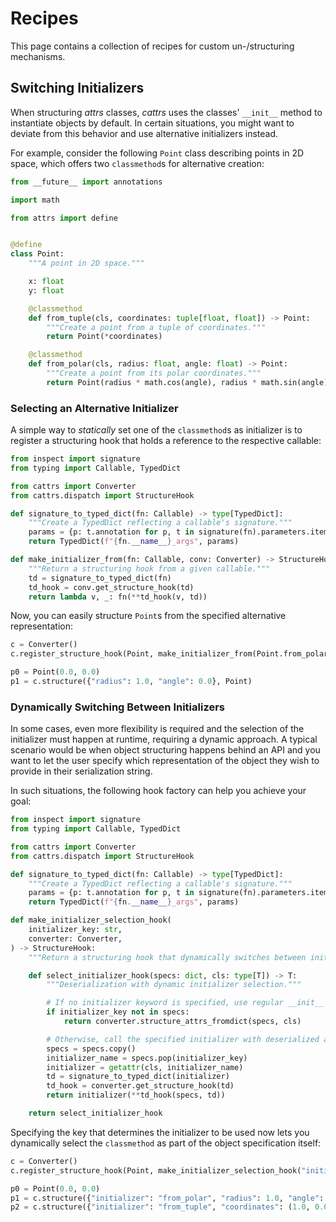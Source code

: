 # Recipes

This page contains a collection of recipes for custom un-/structuring mechanisms.


## Switching Initializers

When structuring _attrs_ classes, _cattrs_ uses the classes' ``__init__`` method to instantiate objects by default.
In certain situations, you might want to deviate from this behavior and use alternative initializers instead.

For example, consider the following `Point` class describing points in 2D space, which offers two `classmethod`s for alternative creation:

```python
from __future__ import annotations

import math

from attrs import define


@define
class Point:
    """A point in 2D space."""

    x: float
    y: float

    @classmethod
    def from_tuple(cls, coordinates: tuple[float, float]) -> Point:
        """Create a point from a tuple of coordinates."""
        return Point(*coordinates)

    @classmethod
    def from_polar(cls, radius: float, angle: float) -> Point:
        """Create a point from its polar coordinates."""
        return Point(radius * math.cos(angle), radius * math.sin(angle))
```


### Selecting an Alternative Initializer

A simple way to _statically_ set one of the `classmethod`s as initializer is to register a structuring hook that holds a reference to the respective callable:

```python
from inspect import signature
from typing import Callable, TypedDict

from cattrs import Converter
from cattrs.dispatch import StructureHook

def signature_to_typed_dict(fn: Callable) -> type[TypedDict]:
    """Create a TypedDict reflecting a callable's signature."""
    params = {p: t.annotation for p, t in signature(fn).parameters.items()}
    return TypedDict(f"{fn.__name__}_args", params)

def make_initializer_from(fn: Callable, conv: Converter) -> StructureHook:
    """Return a structuring hook from a given callable."""
    td = signature_to_typed_dict(fn)
    td_hook = conv.get_structure_hook(td)
    return lambda v, _: fn(**td_hook(v, td))
```

Now, you can easily structure `Point`s from the specified alternative representation:

```python
c = Converter()
c.register_structure_hook(Point, make_initializer_from(Point.from_polar, c))

p0 = Point(0.0, 0.0)
p1 = c.structure({"radius": 1.0, "angle": 0.0}, Point)
```


### Dynamically Switching Between Initializers

In some cases, even more flexibility is required and the selection of the initializer must happen at runtime, requiring a dynamic approach.
A typical scenario would be when object structuring happens behind an API and you want to let the user specify which representation of the object they wish to provide in their serialization string.

In such situations, the following hook factory can help you achieve your goal:

```python
from inspect import signature
from typing import Callable, TypedDict

from cattrs import Converter
from cattrs.dispatch import StructureHook

def signature_to_typed_dict(fn: Callable) -> type[TypedDict]:
    """Create a TypedDict reflecting a callable's signature."""
    params = {p: t.annotation for p, t in signature(fn).parameters.items()}
    return TypedDict(f"{fn.__name__}_args", params)

def make_initializer_selection_hook(
    initializer_key: str,
    converter: Converter,
) -> StructureHook:
    """Return a structuring hook that dynamically switches between initializers."""

    def select_initializer_hook(specs: dict, cls: type[T]) -> T:
        """Deserialization with dynamic initializer selection."""

        # If no initializer keyword is specified, use regular __init__
        if initializer_key not in specs:
            return converter.structure_attrs_fromdict(specs, cls)

        # Otherwise, call the specified initializer with deserialized arguments
        specs = specs.copy()
        initializer_name = specs.pop(initializer_key)
        initializer = getattr(cls, initializer_name)
        td = signature_to_typed_dict(initializer)
        td_hook = converter.get_structure_hook(td)
        return initializer(**td_hook(specs, td))

    return select_initializer_hook
```

Specifying the key that determines the initializer to be used now lets you dynamically select the `classmethod` as part of the object specification itself:

```python
c = Converter()
c.register_structure_hook(Point, make_initializer_selection_hook("initializer", c))

p0 = Point(0.0, 0.0)
p1 = c.structure({"initializer": "from_polar", "radius": 1.0, "angle": 0.0}, Point)
p2 = c.structure({"initializer": "from_tuple", "coordinates": (1.0, 0.0)}, Point)
```
